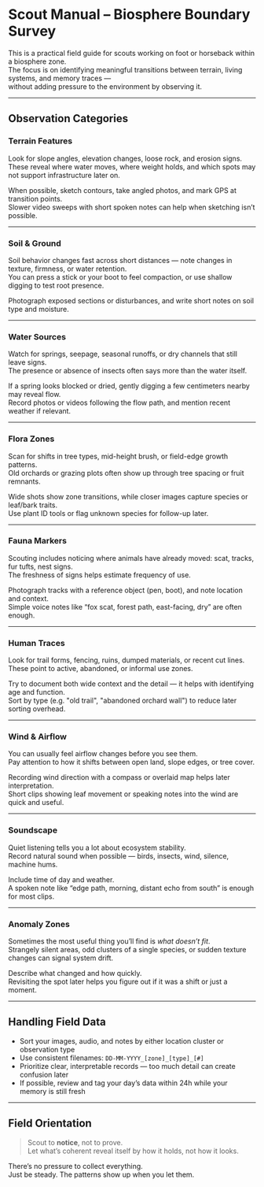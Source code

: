 # Scout Manual – Biosphere Boundary Survey

This is a practical field guide for scouts working on foot or horseback within a biosphere zone.  
The focus is on identifying meaningful transitions between terrain, living systems, and memory traces —  
without adding pressure to the environment by observing it.

---

## Observation Categories

### Terrain Features

Look for slope angles, elevation changes, loose rock, and erosion signs.  
These reveal where water moves, where weight holds, and which spots may not support infrastructure later on.

When possible, sketch contours, take angled photos, and mark GPS at transition points.  
Slower video sweeps with short spoken notes can help when sketching isn’t possible.

---

### Soil & Ground

Soil behavior changes fast across short distances — note changes in texture, firmness, or water retention.  
You can press a stick or your boot to feel compaction, or use shallow digging to test root presence.

Photograph exposed sections or disturbances, and write short notes on soil type and moisture.

---

### Water Sources

Watch for springs, seepage, seasonal runoffs, or dry channels that still leave signs.  
The presence or absence of insects often says more than the water itself.

If a spring looks blocked or dried, gently digging a few centimeters nearby may reveal flow.  
Record photos or videos following the flow path, and mention recent weather if relevant.

---

### Flora Zones

Scan for shifts in tree types, mid-height brush, or field-edge growth patterns.  
Old orchards or grazing plots often show up through tree spacing or fruit remnants.

Wide shots show zone transitions, while closer images capture species or leaf/bark traits.  
Use plant ID tools or flag unknown species for follow-up later.

---

### Fauna Markers

Scouting includes noticing where animals have already moved: scat, tracks, fur tufts, nest signs.  
The freshness of signs helps estimate frequency of use.

Photograph tracks with a reference object (pen, boot), and note location and context.  
Simple voice notes like “fox scat, forest path, east-facing, dry” are often enough.

---

### Human Traces

Look for trail forms, fencing, ruins, dumped materials, or recent cut lines.  
These point to active, abandoned, or informal use zones.

Try to document both wide context and the detail — it helps with identifying age and function.  
Sort by type (e.g. "old trail", "abandoned orchard wall") to reduce later sorting overhead.

---

### Wind & Airflow

You can usually feel airflow changes before you see them.  
Pay attention to how it shifts between open land, slope edges, or tree cover.

Recording wind direction with a compass or overlaid map helps later interpretation.  
Short clips showing leaf movement or speaking notes into the wind are quick and useful.

---

### Soundscape

Quiet listening tells you a lot about ecosystem stability.  
Record natural sound when possible — birds, insects, wind, silence, machine hums.

Include time of day and weather.  
A spoken note like “edge path, morning, distant echo from south” is enough for most clips.

---

### Anomaly Zones

Sometimes the most useful thing you’ll find is *what doesn’t fit*.  
Strangely silent areas, odd clusters of a single species, or sudden texture changes can signal system drift.

Describe what changed and how quickly.  
Revisiting the spot later helps you figure out if it was a shift or just a moment.

---

## Handling Field Data

- Sort your images, audio, and notes by either location cluster or observation type  
- Use consistent filenames: `DD-MM-YYYY_[zone]_[type]_[#]`  
- Prioritize clear, interpretable records — too much detail can create confusion later  
- If possible, review and tag your day’s data within 24h while your memory is still fresh

---

## Field Orientation

> Scout to **notice**, not to prove.  
> Let what’s coherent reveal itself by how it holds, not how it looks.

There’s no pressure to collect everything.  
Just be steady. The patterns show up when you let them.
